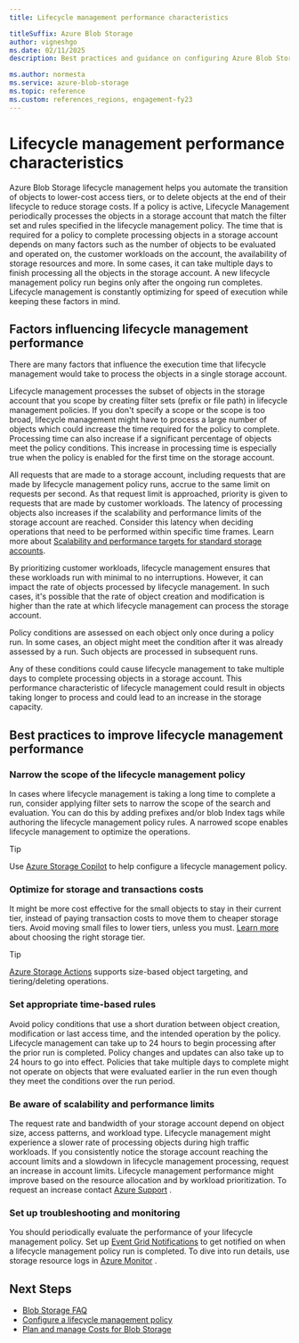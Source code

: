```yaml
---
title: Lifecycle management performance characteristics

titleSuffix: Azure Blob Storage
author: vigneshgo
ms.date: 02/11/2025
description: Best practices and guidance on configuring Azure Blob Storage lifecycle management policies and factors influencing its performance.

ms.author: normesta
ms.service: azure-blob-storage
ms.topic: reference
ms.custom: references_regions, engagement-fy23
---
```


# Lifecycle management performance characteristics


Azure Blob Storage lifecycle management helps you automate the transition of objects to lower-cost access tiers, or to delete objects at the end of their lifecycle to reduce storage costs. If a policy is active, Lifecycle Management periodically processes the objects in a storage account that match the filter set and rules specified in the lifecycle management policy. The time that is required for a policy to complete processing objects in a storage account depends on many factors such as the number of objects to be evaluated and operated on, the customer workloads on the account, the availability of storage resources and more. In some cases, it can take multiple days to finish processing all the objects in the storage account. A new lifecycle management policy run begins only after the ongoing run completes. Lifecycle management is constantly optimizing for speed of execution while keeping these factors in mind.


## Factors influencing lifecycle management performance

There are many factors that influence the execution time that lifecycle management would take to process the objects in a single storage account. 


Lifecycle management processes the subset of objects in the storage account that you scope by creating filter sets (prefix or file path) in lifecycle management policies. If you don't specify a scope or the scope is too broad, lifecycle management might have to process a large number of objects which could increase the time required for the policy to complete. Processing time can also increase if a significant percentage of objects meet the policy conditions. This increase in processing time is especially true when the policy is enabled for the first time on the storage account.   

All requests that are made to a storage account, including requests that are made by lifecycle management policy runs, accrue to the same limit on requests per second. As that request limit is approached, priority is given to requests that are made by customer workloads. The latency of processing objects also increases if the scalability and performance limits of the storage account are reached. Consider this latency when deciding operations that need to be performed within specific time frames. Learn more about [Scalability and performance targets for standard storage accounts](../common/scalability-targets-standard-account.md).


By prioritizing customer workloads, lifecycle management ensures that these workloads run with minimal to no interruptions. However, it can impact the rate of objects processed by lifecycle management. In such cases, it's possible that the rate of object creation and modification is higher than the rate at which lifecycle management can process the storage account.  


Policy conditions are assessed on each object only once during a policy run. In some cases, an object might meet the condition after it was already assessed by a run. Such objects are processed in subsequent runs.

Any of these conditions could cause lifecycle management to take multiple days to complete processing objects in a storage account. This performance characteristic of lifecycle management could result in objects taking longer to process and could lead to an increase in the storage capacity. 


## Best practices to improve lifecycle management performance


### Narrow the scope of the lifecycle management policy

In cases where lifecycle management is taking a long time to complete a run, consider applying filter sets to narrow the scope of the search and evaluation. You can do this by adding prefixes and/or blob Index tags while authoring the lifecycle management policy rules. A narrowed scope enables lifecycle management to optimize the operations.

  > [!TIP] 
> Use [Azure Storage Copilot](/azure/copilot/improve-storage-accounts#reduce-storage-costs) to help configure a lifecycle management policy.


### Optimize for storage and transactions costs


It might be more cost effective for the small objects to stay in their current tier, instead of paying transaction costs to move them to cheaper storage tiers. Avoid moving small files to lower tiers, unless you must. [Learn more](access-tiers-best-practices.md) about choosing the right storage tier.

  > [!TIP] 
> [Azure Storage Actions](../../storage-actions/overview.md) supports size-based object targeting, and tiering/deleting operations.

### Set appropriate time-based rules

Avoid policy conditions that use a short duration between object creation, modification or last access time, and the intended operation by the policy. Lifecycle management can take up to 24 hours to begin processing after the prior run is completed. Policy changes and updates can also take up to 24 hours to go into effect. Policies that take multiple days to complete might not operate on objects that were evaluated earlier in the run even though they meet the conditions over the run period.


### Be aware of scalability and performance limits

The request rate and bandwidth of your storage account depend on object size, access patterns, and workload type. Lifecycle management might experience a slower rate of processing objects during high traffic workloads. If you consistently notice the storage account reaching the account limits and a slowdown in lifecycle management processing, request an increase in account limits. Lifecycle management performance might improve based on the resource allocation and by workload prioritization. To request an increase contact [Azure Support](https://azure.microsoft.com/support/faq/) .


### Set up troubleshooting and monitoring

You should periodically evaluate the performance of your lifecycle management policy. Set up [Event Grid Notifications](../../event-grid/blob-event-quickstart-portal.md) to get notified on when a lifecycle management policy run is completed. To dive into run details, use storage resource logs in [Azure Monitor](monitor-blob-storage.md) .


## Next Steps
- [Blob Storage FAQ](storage-blob-faq.yml)
- [Configure a lifecycle management policy](lifecycle-management-policy-configure.md)
- [Plan and manage Costs for Blob Storage](../common/storage-plan-manage-costs.md)
